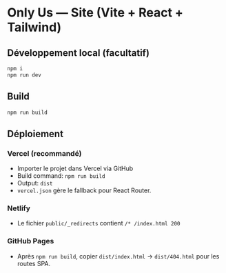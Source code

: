 # Only Us — Site (Vite + React + Tailwind)

## Développement local (facultatif)
```bash
npm i
npm run dev
```

## Build
```bash
npm run build
```

## Déploiement

### Vercel (recommandé)
- Importer le projet dans Vercel via GitHub
- Build command: `npm run build`
- Output: `dist`
- `vercel.json` gère le fallback pour React Router.

### Netlify
- Le fichier `public/_redirects` contient `/* /index.html 200`

### GitHub Pages
- Après `npm run build`, copier `dist/index.html` → `dist/404.html` pour les routes SPA.
